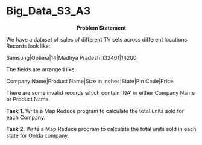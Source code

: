 # Big_Data_S3_A3

<b><center>Problem Statement </center></b>

We have a dataset of sales of different TV sets across different locations.
Records look like:

Samsung|Optima|14|Madhya Pradesh|132401|14200

The fields are arranged like:

Company Name|Product Name|Size in inches|State|Pin Code|Price

There are some invalid records which contain 'NA' in either Company Name or Product Name.

<b>Task 1.</b> Write a Map Reduce program to calculate the total units sold for each Company.


<b>Task 2.</b> Write a Map Reduce program to calculate the total units sold in each state for Onida
company.

